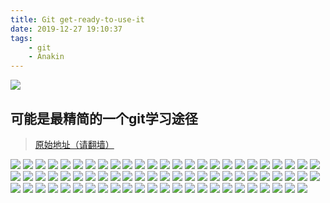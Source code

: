 ```yaml
---
title: Git get-ready-to-use-it
date: 2019-12-27 19:10:37
tags:
    - git
    - Anakin
---
```


![](/images/git-get-ready-to-use-it/git-get-ready-to-use-it-5-638.jpg)

## 可能是最精简的一个git学习途径

> [原始地址（请翻墙）][1]

<!--more-->

![](/images/git-get-ready-to-use-it/git-get-ready-to-use-it-1-638.jpg)
![](/images/git-get-ready-to-use-it/git-get-ready-to-use-it-2-638.jpg)
![](/images/git-get-ready-to-use-it/git-get-ready-to-use-it-3-638.jpg)
![](/images/git-get-ready-to-use-it/git-get-ready-to-use-it-4-638.jpg)
![](/images/git-get-ready-to-use-it/git-get-ready-to-use-it-5-638.jpg)
![](/images/git-get-ready-to-use-it/git-get-ready-to-use-it-6-638.jpg)
![](/images/git-get-ready-to-use-it/git-get-ready-to-use-it-7-638.jpg)
![](/images/git-get-ready-to-use-it/git-get-ready-to-use-it-8-638.jpg)
![](/images/git-get-ready-to-use-it/git-get-ready-to-use-it-9-638.jpg)
![](/images/git-get-ready-to-use-it/git-get-ready-to-use-it-10-638.jpg)
![](/images/git-get-ready-to-use-it/git-get-ready-to-use-it-11-638.jpg)
![](/images/git-get-ready-to-use-it/git-get-ready-to-use-it-12-638.jpg)
![](/images/git-get-ready-to-use-it/git-get-ready-to-use-it-13-638.jpg)
![](/images/git-get-ready-to-use-it/git-get-ready-to-use-it-14-638.jpg)
![](/images/git-get-ready-to-use-it/git-get-ready-to-use-it-15-638.jpg)
![](/images/git-get-ready-to-use-it/git-get-ready-to-use-it-16-638.jpg)
![](/images/git-get-ready-to-use-it/git-get-ready-to-use-it-17-638.jpg)
![](/images/git-get-ready-to-use-it/git-get-ready-to-use-it-18-638.jpg)
![](/images/git-get-ready-to-use-it/git-get-ready-to-use-it-19-638.jpg)
![](/images/git-get-ready-to-use-it/git-get-ready-to-use-it-20-638.jpg)
![](/images/git-get-ready-to-use-it/git-get-ready-to-use-it-21-638.jpg)
![](/images/git-get-ready-to-use-it/git-get-ready-to-use-it-22-638.jpg)
![](/images/git-get-ready-to-use-it/git-get-ready-to-use-it-23-638.jpg)
![](/images/git-get-ready-to-use-it/git-get-ready-to-use-it-24-638.jpg)
![](/images/git-get-ready-to-use-it/git-get-ready-to-use-it-25-638.jpg)
![](/images/git-get-ready-to-use-it/git-get-ready-to-use-it-26-638.jpg)
![](/images/git-get-ready-to-use-it/git-get-ready-to-use-it-27-638.jpg)
![](/images/git-get-ready-to-use-it/git-get-ready-to-use-it-28-638.jpg)
![](/images/git-get-ready-to-use-it/git-get-ready-to-use-it-29-638.jpg)
![](/images/git-get-ready-to-use-it/git-get-ready-to-use-it-30-638.jpg)
![](/images/git-get-ready-to-use-it/git-get-ready-to-use-it-31-638.jpg)
![](/images/git-get-ready-to-use-it/git-get-ready-to-use-it-32-638.jpg)
![](/images/git-get-ready-to-use-it/git-get-ready-to-use-it-33-638.jpg)
![](/images/git-get-ready-to-use-it/git-get-ready-to-use-it-34-638.jpg)
![](/images/git-get-ready-to-use-it/git-get-ready-to-use-it-35-638.jpg)
![](/images/git-get-ready-to-use-it/git-get-ready-to-use-it-36-638.jpg)
![](/images/git-get-ready-to-use-it/git-get-ready-to-use-it-37-638.jpg)
![](/images/git-get-ready-to-use-it/git-get-ready-to-use-it-38-638.jpg)
![](/images/git-get-ready-to-use-it/git-get-ready-to-use-it-39-638.jpg)
![](/images/git-get-ready-to-use-it/git-get-ready-to-use-it-40-638.jpg)
![](/images/git-get-ready-to-use-it/git-get-ready-to-use-it-41-638.jpg)
![](/images/git-get-ready-to-use-it/git-get-ready-to-use-it-42-638.jpg)
![](/images/git-get-ready-to-use-it/git-get-ready-to-use-it-43-638.jpg)
![](/images/git-get-ready-to-use-it/git-get-ready-to-use-it-44-638.jpg)
![](/images/git-get-ready-to-use-it/git-get-ready-to-use-it-45-638.jpg)
![](/images/git-get-ready-to-use-it/git-get-ready-to-use-it-46-638.jpg)
![](/images/git-get-ready-to-use-it/git-get-ready-to-use-it-47-638.jpg)
![](/images/git-get-ready-to-use-it/git-get-ready-to-use-it-48-638.jpg)
![](/images/git-get-ready-to-use-it/git-get-ready-to-use-it-49-638.jpg)
![](/images/git-get-ready-to-use-it/git-get-ready-to-use-it-50-638.jpg)
![](/images/git-get-ready-to-use-it/git-get-ready-to-use-it-51-638.jpg)
![](/images/git-get-ready-to-use-it/git-get-ready-to-use-it-52-638.jpg)
![](/images/git-get-ready-to-use-it/git-get-ready-to-use-it-53-638.jpg)
![](/images/git-get-ready-to-use-it/git-get-ready-to-use-it-54-638.jpg)
![](/images/git-get-ready-to-use-it/git-get-ready-to-use-it-55-638.jpg)
![](/images/git-get-ready-to-use-it/git-get-ready-to-use-it-56-638.jpg)
![](/images/git-get-ready-to-use-it/git-get-ready-to-use-it-57-638.jpg)
![](/images/git-get-ready-to-use-it/git-get-ready-to-use-it-58-638.jpg)
![](/images/git-get-ready-to-use-it/git-get-ready-to-use-it-59-638.jpg)
![](/images/git-get-ready-to-use-it/git-get-ready-to-use-it-60-638.jpg)
![](/images/git-get-ready-to-use-it/git-get-ready-to-use-it-61-638.jpg)
![](/images/git-get-ready-to-use-it/git-get-ready-to-use-it-62-638.jpg)
![](/images/git-get-ready-to-use-it/git-get-ready-to-use-it-63-638.jpg)
![](/images/git-get-ready-to-use-it/git-get-ready-to-use-it-64-638.jpg)
![](/images/git-get-ready-to-use-it/git-get-ready-to-use-it-65-638.jpg)
![](/images/git-get-ready-to-use-it/git-get-ready-to-use-it-66-638.jpg)
![](/images/git-get-ready-to-use-it/git-get-ready-to-use-it-67-638.jpg)
![](/images/git-get-ready-to-use-it/git-get-ready-to-use-it-68-638.jpg)
![](/images/git-get-ready-to-use-it/git-get-ready-to-use-it-69-638.jpg)
![](/images/git-get-ready-to-use-it/git-get-ready-to-use-it-70-638.jpg)
![](/images/git-get-ready-to-use-it/git-get-ready-to-use-it-71-638.jpg)
![](/images/git-get-ready-to-use-it/git-get-ready-to-use-it-72-638.jpg)
![](/images/git-get-ready-to-use-it/git-get-ready-to-use-it-73-638.jpg)
![](/images/git-get-ready-to-use-it/git-get-ready-to-use-it-74-638.jpg)

[1]: https://www.slideshare.net/origamiaddict/git-get-ready-to-use-it